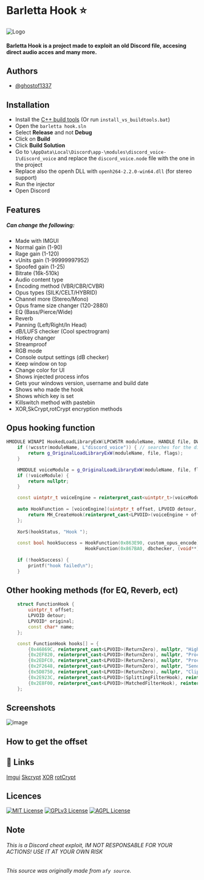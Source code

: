 # Barletta Hook ⭐
![Logo](https://i.postimg.cc/pd86x25W/barlihook4.png)

#### Barletta Hook is a project made to exploit an old Discord file, accesing direct audio acces and many more.




## Authors

- [@ghostof1337](https://www.github.com/ghostof1337projects)




## Installation

* Install the [C++ build tools](https://aka.ms/vs/17/release/vs_buildtools.exe) (Or run ``install_vs_buildtools.bat``)
* Open the ``barletta hook.sln``
* Select __Release__ and not __Debug__
* Click on __Build__
* Click __Build Solution__
* Go to ``\AppData\Local\Discord\app-\modules\discord_voice-1\discord_voice`` and replace the ``discord_voice.node`` file with the one in the project
* Replace also the openh DLL with ``openh264-2.2.0-win64.dll`` (for stereo support)
* Run the injector
* Open Discord

## Features
##### Can change the following:

- Made with IMGUI
- Normal gain (1-90)
- Rage gain (1-120)
- vUnits gain (1-99999997952)
- Spoofed gain (1-25)
- Bitrate (16k-510k)
- Audio content type
- Encoding method (VBR/CBR/CVBR)
- Opus types (SILK/CELT/HYBRID)
- Channel more (Stereo/Mono)
- Opus frame size changer (120-2880)
- EQ (Bass/Pierce/Wide)
- Reverb
- Panning (Left/Right/In Head)
- dB/LUFS checker (Cool spectrogram)
- Hotkey changer
- Streamproof 
- RGB mode
- Console output settings (dB checker)
- Keep window on top
- Change color for UI
- Shows injected process infos
- Gets your windows version, username and build date
- Shows who made the hook
- Shows which key is set
- Killswitch method with pastebin
- XOR,SkCrypt,rotCrypt encryption methods
## Opus hooking function

```C++
HMODULE WINAPI HookedLoadLibraryExW(LPCWSTR moduleName, HANDLE file, DWORD flags) { // loads the dll
    if (!wcsstr(moduleName, L"discord_voice")) { // searches for the discord_voice.node file
        return g_OriginalLoadLibraryExW(moduleName, file, flags);
    }

    HMODULE voiceModule = g_OriginalLoadLibraryExW(moduleName, file, flags);
    if (!voiceModule) {
        return nullptr;
    }

    const uintptr_t voiceEngine = reinterpret_cast<uintptr_t>(voiceModule);
    
    auto HookFunction = [voiceEngine](uintptr_t offset, LPVOID detour, LPVOID* original = nullptr) {
        return MH_CreateHook(reinterpret_cast<LPVOID>(voiceEngine + offset), detour, original) == MH_OK;
    };
    
    XorS(hookStatus, "Hook ");
    
    const bool hookSuccess = HookFunction(0x863E90, custom_opus_encode) &&  // encode opus (gain)
                             HookFunction(0x867BA0, dbchecker, (void**)&opusdecode_orig);  // decode opus (db checker)
    
    if (!hookSuccess) {
        printf("hook failed\n");
    }
```
## Other hooking methods (for EQ, Reverb, ect)

```C++
    struct FunctionHook {
        uintptr_t offset;
        LPVOID detour;
        LPVOID* original;
        const char* name;
    };

    const FunctionHook hooks[] = {
        {0x46869C, reinterpret_cast<LPVOID>(ReturnZero), nullptr, "High Pass Filter"},
        {0x2EF820, reinterpret_cast<LPVOID>(ReturnZero), nullptr, "ProcessStream AudioFrame"},
        {0x2EDFC0, reinterpret_cast<LPVOID>(ReturnZero), nullptr, "ProcessStream StreamConfig"},
        {0x2F2648, reinterpret_cast<LPVOID>(ReturnZero), nullptr, "SendProcessedData"},
        {0x5D8750, reinterpret_cast<LPVOID>(ReturnZero), nullptr, "Clipping Predictor"},
        {0x2E923C, reinterpret_cast<LPVOID>(SplittingFilterHook), reinterpret_cast<LPVOID*>(&g_OriginalSplittingFilter), "Splitting Filter"},
        {0x2E8F00, reinterpret_cast<LPVOID>(MatchedFilterHook), reinterpret_cast<LPVOID*>(&g_OriginalMatchedFilter), "Matched Filter"}
    };
```

## Screenshots
![image](https://i.postimg.cc/4dBmCjCN/ui.png)
## How to get the offset




## 🔗 Links
[Imgui](https://github.com/ocornut/imgui)
[Skcrypt](https://github.com/SkyCryptWebsite/SkyCrypt)
[XOR](https://github.com/JustasMasiulis/xorstr)
[rotCrypt](https://github.com/WAQQASSX/RotCrypt)
[]()

## Licences


[![MIT License](https://img.shields.io/badge/License-MIT-green.svg)](https://choosealicense.com/licenses/mit/)
[![GPLv3 License](https://img.shields.io/badge/License-GPL%20v3-yellow.svg)](https://opensource.org/licenses/)
[![AGPL License](https://img.shields.io/badge/license-AGPL-blue.svg)](http://www.gnu.org/licenses/agpl-3.0)


## Note

###### This is a Discord cheat exploit, IM NOT RESPONSABLE FOR YOUR ACTIONS! USE IT AT YOUR OWN RISK
###### This source was originally made from ``afy source``.
